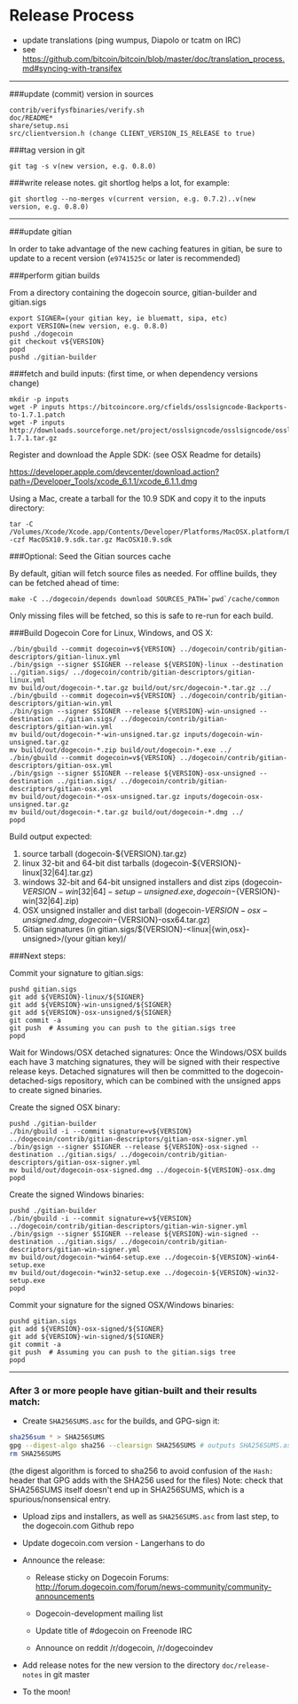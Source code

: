 Release Process
====================

* update translations (ping wumpus, Diapolo or tcatm on IRC)
* see https://github.com/bitcoin/bitcoin/blob/master/doc/translation_process.md#syncing-with-transifex

* * *

###update (commit) version in sources

	contrib/verifysfbinaries/verify.sh
	doc/README*
	share/setup.nsi
	src/clientversion.h (change CLIENT_VERSION_IS_RELEASE to true)

###tag version in git

	git tag -s v(new version, e.g. 0.8.0)

###write release notes. git shortlog helps a lot, for example:

	git shortlog --no-merges v(current version, e.g. 0.7.2)..v(new version, e.g. 0.8.0)

* * *

###update gitian

 In order to take advantage of the new caching features in gitian, be sure to update to a recent version (`e9741525c` or later is recommended)

###perform gitian builds

 From a directory containing the dogecoin source, gitian-builder and gitian.sigs
  
	export SIGNER=(your gitian key, ie bluematt, sipa, etc)
	export VERSION=(new version, e.g. 0.8.0)
	pushd ./dogecoin
	git checkout v${VERSION}
	popd
	pushd ./gitian-builder

###fetch and build inputs: (first time, or when dependency versions change)
 
	mkdir -p inputs
	wget -P inputs https://bitcoincore.org/cfields/osslsigncode-Backports-to-1.7.1.patch
	wget -P inputs http://downloads.sourceforge.net/project/osslsigncode/osslsigncode/osslsigncode-1.7.1.tar.gz

 Register and download the Apple SDK: (see OSX Readme for details)
 
 https://developer.apple.com/devcenter/download.action?path=/Developer_Tools/xcode_6.1.1/xcode_6.1.1.dmg
 
 Using a Mac, create a tarball for the 10.9 SDK and copy it to the inputs directory:
 
	tar -C /Volumes/Xcode/Xcode.app/Contents/Developer/Platforms/MacOSX.platform/Developer/SDKs/ -czf MacOSX10.9.sdk.tar.gz MacOSX10.9.sdk

###Optional: Seed the Gitian sources cache

  By default, gitian will fetch source files as needed. For offline builds, they can be fetched ahead of time:

	make -C ../dogecoin/depends download SOURCES_PATH=`pwd`/cache/common

  Only missing files will be fetched, so this is safe to re-run for each build.

###Build Dogecoin Core for Linux, Windows, and OS X:
  
	./bin/gbuild --commit dogecoin=v${VERSION} ../dogecoin/contrib/gitian-descriptors/gitian-linux.yml
	./bin/gsign --signer $SIGNER --release ${VERSION}-linux --destination ../gitian.sigs/ ../dogecoin/contrib/gitian-descriptors/gitian-linux.yml
	mv build/out/dogecoin-*.tar.gz build/out/src/dogecoin-*.tar.gz ../
	./bin/gbuild --commit dogecoin=v${VERSION} ../dogecoin/contrib/gitian-descriptors/gitian-win.yml
	./bin/gsign --signer $SIGNER --release ${VERSION}-win-unsigned --destination ../gitian.sigs/ ../dogecoin/contrib/gitian-descriptors/gitian-win.yml
	mv build/out/dogecoin-*-win-unsigned.tar.gz inputs/dogecoin-win-unsigned.tar.gz
	mv build/out/dogecoin-*.zip build/out/dogecoin-*.exe ../
	./bin/gbuild --commit dogecoin=v${VERSION} ../dogecoin/contrib/gitian-descriptors/gitian-osx.yml
	./bin/gsign --signer $SIGNER --release ${VERSION}-osx-unsigned --destination ../gitian.sigs/ ../dogecoin/contrib/gitian-descriptors/gitian-osx.yml
	mv build/out/dogecoin-*-osx-unsigned.tar.gz inputs/dogecoin-osx-unsigned.tar.gz
	mv build/out/dogecoin-*.tar.gz build/out/dogecoin-*.dmg ../
	popd
  Build output expected:

  1. source tarball (dogecoin-${VERSION}.tar.gz)
  2. linux 32-bit and 64-bit dist tarballs (dogecoin-${VERSION}-linux[32|64].tar.gz)
  3. windows 32-bit and 64-bit unsigned installers and dist zips (dogecoin-${VERSION}-win[32|64]-setup-unsigned.exe, dogecoin-${VERSION}-win[32|64].zip)
  4. OSX unsigned installer and dist tarball (dogecoin-${VERSION}-osx-unsigned.dmg, dogecoin-${VERSION}-osx64.tar.gz)
  5. Gitian signatures (in gitian.sigs/${VERSION}-<linux|{win,osx}-unsigned>/(your gitian key)/

###Next steps:

Commit your signature to gitian.sigs:

	pushd gitian.sigs
	git add ${VERSION}-linux/${SIGNER}
	git add ${VERSION}-win-unsigned/${SIGNER}
	git add ${VERSION}-osx-unsigned/${SIGNER}
	git commit -a
	git push  # Assuming you can push to the gitian.sigs tree
	popd

  Wait for Windows/OSX detached signatures:
	Once the Windows/OSX builds each have 3 matching signatures, they will be signed with their respective release keys.
	Detached signatures will then be committed to the dogecoin-detached-sigs repository, which can be combined with the unsigned apps to create signed binaries.

  Create the signed OSX binary:

	pushd ./gitian-builder
	./bin/gbuild -i --commit signature=v${VERSION} ../dogecoin/contrib/gitian-descriptors/gitian-osx-signer.yml
	./bin/gsign --signer $SIGNER --release ${VERSION}-osx-signed --destination ../gitian.sigs/ ../dogecoin/contrib/gitian-descriptors/gitian-osx-signer.yml
	mv build/out/dogecoin-osx-signed.dmg ../dogecoin-${VERSION}-osx.dmg
	popd

  Create the signed Windows binaries:

	pushd ./gitian-builder
	./bin/gbuild -i --commit signature=v${VERSION} ../dogecoin/contrib/gitian-descriptors/gitian-win-signer.yml
	./bin/gsign --signer $SIGNER --release ${VERSION}-win-signed --destination ../gitian.sigs/ ../dogecoin/contrib/gitian-descriptors/gitian-win-signer.yml
	mv build/out/dogecoin-*win64-setup.exe ../dogecoin-${VERSION}-win64-setup.exe
	mv build/out/dogecoin-*win32-setup.exe ../dogecoin-${VERSION}-win32-setup.exe
	popd

Commit your signature for the signed OSX/Windows binaries:

	pushd gitian.sigs
	git add ${VERSION}-osx-signed/${SIGNER}
	git add ${VERSION}-win-signed/${SIGNER}
	git commit -a
	git push  # Assuming you can push to the gitian.sigs tree
	popd

-------------------------------------------------------------------------

### After 3 or more people have gitian-built and their results match:

- Create `SHA256SUMS.asc` for the builds, and GPG-sign it:
```bash
sha256sum * > SHA256SUMS
gpg --digest-algo sha256 --clearsign SHA256SUMS # outputs SHA256SUMS.asc
rm SHA256SUMS
```
(the digest algorithm is forced to sha256 to avoid confusion of the `Hash:` header that GPG adds with the SHA256 used for the files)
Note: check that SHA256SUMS itself doesn't end up in SHA256SUMS, which is a spurious/nonsensical entry.

- Upload zips and installers, as well as `SHA256SUMS.asc` from last step, to the dogecoin.com Github repo

- Update dogecoin.com version - Langerhans to do

- Announce the release:

  - Release sticky on Dogecoin Forums: http://forum.dogecoin.com/forum/news-community/community-announcements

  - Dogecoin-development mailing list

  - Update title of #dogecoin on Freenode IRC

  - Announce on reddit /r/dogecoin, /r/dogecoindev

- Add release notes for the new version to the directory `doc/release-notes` in git master

- To the moon!
